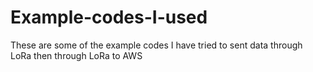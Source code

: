 # Example-codes-I-used
These are some of the example codes I have tried to sent data through LoRa then through LoRa to AWS
